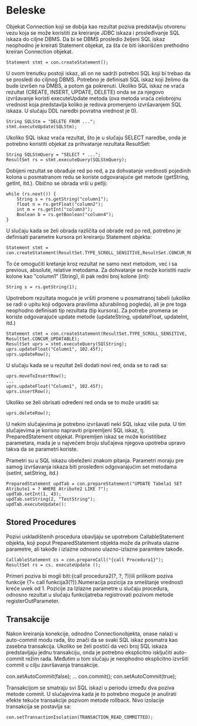 # Beleske

Objekat Connection koji se dobija kao rezultat poziva predstavlju otvorenu vezu koja se može koristiti za kreiranje JDBC iskaza i prosleđivanje SQL iskaza do ciljne DBMS. Da bi se DBMS prosledio željeni SQL iskaz neophodno je kreirati Statement objekat, za šta će biti iskorišćen prethodno kreiran Connection objekat.

	Statement stmt = con.createStatement();

U ovom trenutku postoji iskaz, ali on ne sadrži potrebni SQL koji bi trebao da se prosledi do ciljnog DBMS. Potrebno je definisati SQL iskaz koji želimo da bude izvršen na DMBS, a potom ga pokrenuti. Ukoliko SQL iskaz ne vraća rezultat (CREATE, INSERT, UPDATE, DELETE) onda se za njegovo izvršavanje koristi executeUpdate metoda (ova metoda vraća celobrojnu  vrednost  koja  predstavlja  koliko  je  redova  promenjeno  izvršavanjem  SQL  iskaza.  U slučaju  DDL  naredbi povratna vrednost je 0).

	String SQLStm = "DELETE FROM ...";
	stmt.executeUpdate(SQLStm);

Ukoliko SQL iskaz vraća rezultat, što je u slučaju SELECT naredbe, onda je potrebno koristiti objekat za prihvatanje rezultata ResultSet:

	String SQLStmQuery = "SELECT * ...";
	ResultSet rs = stmt.executeQuery(SQLStmQuery);

Dobijeni rezultat se obrađuje red po red, a za dohvatanje vrednosti pojedinih kolona u posmatranom redu se koriste odgovarajuće get metode (getString, getInt, itd.). Obično se obrada vrši u petlji:

	while (rs.next()) {
		String s = rs.getString("column1");
		float n = rs.getFloat("column2");
		int m = rs.getInt("column3");
		Boolean b = rs.getBoolean("column4");
	}

U slučaju kada se želi obrada različita od obrade red po red, potrebno je definisati parametre kursora pri kreiranju Statement objekta:

	Statement stmt = con.createStatement(ResultSet.TYPE_SCROLL_SENSITIVE,ResultSet.CONCUR_READ_ONLY);

To će omogućiti kretanje kroz rezultat ne samo next metodom, već i sa previous, absolute, relative metodama. Za dohvatanje se može koristiti naziv kolone kao "column1" (String), ili pak redni broj kolone (int):

	String s = rs.getString(1);

Upotrebom rezultata moguće je vršiti promene u posmatranoj tabeli (ukoliko se radi o upitu koji odgovara pravilima ažurabilnog pogleda), ali je pre toga neophodno definisati tip rezultata (tip kursora). Za potrebe promena se koriste odgovarajuće update metode (updateString, updateFloat, updateInt, itd.)

	Statement stmt = con.createStatement(ResultSet.TYPE_SCROLL_SENSITIVE, ResultSet.CONCUR_UPDATABLE);
	ResultSet uprs = stmt.executeQuery(SQlString);
	uprs.updateFloat("Column1", 102.45f);
	uprs.updateRow();

U slučaju kada se u rezultat želi dodati novi red, onda se to radi sa:

	uprs.moveToInsertRow();
	...
	uprs.updateFloat("Column1", 102.45f);
	uprs.insertRow();

Ukoliko se želi obrisati određeni red onda se to može uraditi sa: 
	
	uprs.deleteRow();

U nekim slučajevima je potrebno izvršavati neki SQL iskaz više puta. U tim slučajevima je korisno napraviti pripremljeni SQL iskaz, tj. PreparedStatement objekat. Pripremljen iskaz se može koristitibez parametara, mada je u najvećem broju slučajeva njegova upotreba upravo takva da se parametri koriste.

Prametri su u SQL iskazu obeleženi znakom pitanja. Parametri moraju pre samog izvršavanja iskaza biti prosleđeni odgovarajućim set metodama (setInt, setString, itd.)

	PreparedStatement updTab = con.prepareStatement("UPDATE Tabela1 SET Atribute1 = ? WHERE Atribute2 LIKE ?");
	updTab.setInt(1, 43);
	updTab.setString(2, "TestString");
	updTab.executeUpdate():

## Stored Procedures

Pozivi  uskladištenih  procedura  obavljaju  se  upotrebom  CallableStatement  objekta,  koji  poput  PreparedStatement objekta može da prihvata ulazne parametre, ali takođe i izlazne odnosno ulazno-izlazne paramtere takođe.

	CallableStatement cs = con.prepareCall("{call Procedura1}");
	ResultSet rs = cs. executeUpdate ();

Primeri poziva bi mogli biti:{call procedura2(?, ?, ?)}ili prilikom poziva funkcije {?= call funkcija3(?)}.Numeracija pozicija za smeštanje vrednosti kreće uvek od 1. Pozicije za Izlazne parametre u slučaju procedura, odnosno rezultat u slučaju funkcijatreba registrovati pozivom metode registerOutParameter.

## Transakcije

Nakon kreiranja konekcije, odnodno Connectionobjekta, onase nalazi u auto-commit modu rada, što znači da se svaki SQL iskaz posmatra kao zasebna transakcija. Ukoliko se želi postići da veći broj SQL iskaza predstavljaju jednu transakciju, onda je potrebno eksplicitno isključiti auto-commit režim rada. Međutim u tom slučaju je neophodno eksplicitno izvršiti commit u cilju završavanja transakcije.

con.setAutoCommit(false);
...
con.commit();
con.setAutoCommit(true);

Transakcijom se smatraju svi SQL iskazi u periodu između dva poziva metode commit. U slučajevima kada je to potrebno moguće je anulirati efekte tekuće transakcije pozivom metode rollback. Nivo izolacije transakcija se postavlja sa:
	
	con.setTransactionIsolation(TRANSACTION_READ_COMMITTED);